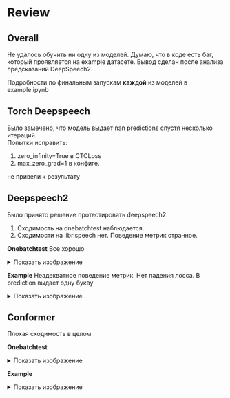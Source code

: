 # Review

## Overall
Не удалось обучить ни одну из моделей. Думаю, что в коде есть баг, который проявляется на example датасете. Вывод сделан после анализа предсказаний DeepSpeech2.

Подробности по финальным запускам **каждой** из моделей в example.ipynb

## Torch Deepspeech
Было замечено, что модель выдает nan predictions спустя несколько итераций.  
Попытки исправить:  
1. zero_infinity=True в CTCLoss
2. max_zero_grad=1 в конфиге.


не привели к результату

## Deepspeech2
Было принято решение протестировать deepspeech2.
1. Сходимость на onebatchtest наблюдается.
2. Сходимости на librispeech нет. Поведение метрик странное.

**Onebatchtest**
Все хорошо
<details>
<summary>Показать изображение</summary>

<img width="1151" height="324" alt="image" src="https://github.com/user-attachments/assets/96bbdcb3-cd7f-41ff-8cbd-e15d6da61d00" />
<img width="1156" height="322" alt="image" src="https://github.com/user-attachments/assets/d5adda1c-77b8-4408-a79f-14ad12c0788b" />
</details>

**Example**
Неадекватное поведение метрик. Нет падения лосса. В prediction выдает одну букву
<details>
<summary>Показать изображение</summary>
<img width="1156" height="329" alt="image" src="https://github.com/user-attachments/assets/59a7b34e-2858-442f-9076-0c467cab58e2" />
<img width="1158" height="310" alt="image" src="https://github.com/user-attachments/assets/fe5de1b0-7534-47e9-9496-b387e4bf54b5" />
<img width="1155" height="210" alt="image" src="https://github.com/user-attachments/assets/f7e0f0df-91e2-4e3a-a109-5b285800f061" />
</details>

## Conformer
Плохая сходимость в целом

**Onebatchtest**
<details>
<summary>Показать изображение</summary>
<img width="2421" height="630" alt="image" src="https://github.com/user-attachments/assets/f13395e4-042c-470b-8f5c-2e73ab9ebdee" />
<img width="2432" height="638" alt="image" src="https://github.com/user-attachments/assets/67b9bc4b-2b07-47fc-90b8-bdd2c241e992" />
</details>

**Example**
<details>
<summary>Показать изображение</summary>
<img width="1156" height="320" alt="image" src="https://github.com/user-attachments/assets/dee3ccd3-80a7-45c0-9fa4-ca7f3819d8cd" />
<img width="1156" height="335" alt="image" src="https://github.com/user-attachments/assets/daf70fc3-72a0-4ebf-8771-2b9dde842222" />
<img width="1156" height="280" alt="image" src="https://github.com/user-attachments/assets/3335c2f3-957d-4059-9e9c-c2b319838e15" />
</details>


